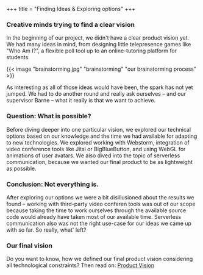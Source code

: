 +++
title = "Finding Ideas & Exploring options"
+++

### Creative minds trying to find a clear vision
In the beginning of our project, we didn't have a clear product vision yet. We had many ideas in mind, from designing little telepresence games like "Who Am I?", a flexible poll tool up to an online-tutoring platform for students.

{{< image "brainstorming.jpg" "brainstorming" "our brainstorming process" >}}
  
As interesting as all of those ideas would have been, the spark has not yet jumped. We had to do another round and really ask ourselves – and our supervisor Barne – what it really is that we want to achieve. 

### Question: What is possible?

Before diving deeper into one particular vision, we explored our technical options based on our knowledge and the time we had available for adapting to new technologies. We explored working with Webstorm, integration of video conference tools like Jitsi or BigBlueButton,  and using WebGL for animations of user avatars. We also dived into the topic of serverless communication, because we wanted our final product to be as lightweight as possible. 

### Conclusion: Not everything is.

After exploring our options we were a bit disillusioned about the results we found – working with third-party video conferen tools was out of our scope because taking the time to work ourselves through the available source code would already have taken most of our available time. Serverless communication also was not the right use-case for our ideas we came up with so far. So really, what' left?

### Our final vision
Do you want to know, how we defined our final product vision considering all technological constraints? Then read on: 
[Product Vision](productVision)